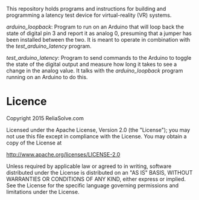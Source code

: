 This repository holds programs and instructions for building and programming
a latency test device for virtual-reality (VR) systems.

*arduino_loopback*:
Program to run on an Arduino that will loop back the state of digital
pin 3 and report it as analog 0, presuming that a jumper has been
installed between the two.  It is meant to operate in combination with
the *test_arduino_latency* program.

*test_arduino_latency*:
Program to send commands to the Arduino to toggle the state of the
digital output and measure how long it takes to see a change in the
analog value.  It talks with the *arduino_loopback* program running
on an Arduino to do this.

# Licence
Copyright 2015 ReliaSolve.com

Licensed under the Apache License, Version 2.0 (the "License");
you may not use this file except in compliance with the License.
You may obtain a copy of the License at

http://www.apache.org/licenses/LICENSE-2.0

Unless required by applicable law or agreed to in writing, software
distributed under the License is distributed on an "AS IS" BASIS,
WITHOUT WARRANTIES OR CONDITIONS OF ANY KIND, either express or implied.
See the License for the specific language governing permissions and
limitations under the License.

